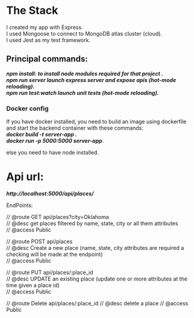 # The Stack

I created my app with Express.<br>
I used Mongoose to connect to MongoDB atlas cluster (cloud).<br>
I used Jest as my test framework.<br>

## Principal commands:
**_npm install: to install node modules required for that project ._**<br>
**_npm run server launch express server and expose apis (hot-mode reloading)._**<br>
**_npm run test:watch launch unit tests (hot-mode reloading)._**<br>

### Docker config

If you have docker installed, you need to build an image using dockerfile and start the backend container with these commands:<br>
**_docker build -t server-app ._** <br>
**_docker run -p 5000:5000 server-app_**.<br>

else you need to have node installed.<br>

# Api url:

**_http://localhost:5000/api/places/_**<br>

EndPoints:<br>

// @route GET api/places?city=Oklahoma<br>
// @desc get places filtered by name, state, city or all them attributes<br>
// @access Public<br>

// @route POST api/places<br>
// @desc Create a new place (name, state, city attributes are required a checking will be made at the endpoint)<br>
// @access Public<br>

// @route PUT api/places/:place_id<br>
// @desc UPDATE an existing place (update one or more attributes at the time given a place id)<br>
// @access Public<br>

// @route Delete api/places/:place_id
// @desc delete a place
// @access Public
